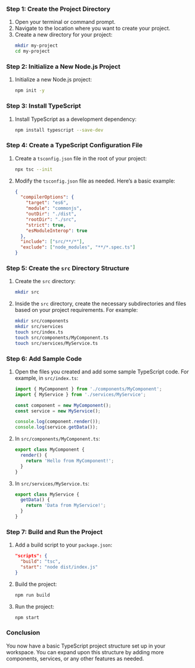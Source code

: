 ### Step 1: Create the Project Directory

1. Open your terminal or command prompt.
2. Navigate to the location where you want to create your project.
3. Create a new directory for your project:
   ```bash
   mkdir my-project
   cd my-project
   ```

### Step 2: Initialize a New Node.js Project

1. Initialize a new Node.js project:
   ```bash
   npm init -y
   ```

### Step 3: Install TypeScript

1. Install TypeScript as a development dependency:
   ```bash
   npm install typescript --save-dev
   ```

### Step 4: Create a TypeScript Configuration File

1. Create a `tsconfig.json` file in the root of your project:
   ```bash
   npx tsc --init
   ```

2. Modify the `tsconfig.json` file as needed. Here’s a basic example:
   ```json
   {
     "compilerOptions": {
       "target": "es6",
       "module": "commonjs",
       "outDir": "./dist",
       "rootDir": "./src",
       "strict": true,
       "esModuleInterop": true
     },
     "include": ["src/**/*"],
     "exclude": ["node_modules", "**/*.spec.ts"]
   }
   ```

### Step 5: Create the `src` Directory Structure

1. Create the `src` directory:
   ```bash
   mkdir src
   ```

2. Inside the `src` directory, create the necessary subdirectories and files based on your project requirements. For example:
   ```bash
   mkdir src/components
   mkdir src/services
   touch src/index.ts
   touch src/components/MyComponent.ts
   touch src/services/MyService.ts
   ```

### Step 6: Add Sample Code

1. Open the files you created and add some sample TypeScript code. For example, in `src/index.ts`:
   ```typescript
   import { MyComponent } from './components/MyComponent';
   import { MyService } from './services/MyService';

   const component = new MyComponent();
   const service = new MyService();

   console.log(component.render());
   console.log(service.getData());
   ```

2. In `src/components/MyComponent.ts`:
   ```typescript
   export class MyComponent {
     render() {
       return 'Hello from MyComponent!';
     }
   }
   ```

3. In `src/services/MyService.ts`:
   ```typescript
   export class MyService {
     getData() {
       return 'Data from MyService!';
     }
   }
   ```

### Step 7: Build and Run the Project

1. Add a build script to your `package.json`:
   ```json
   "scripts": {
     "build": "tsc",
     "start": "node dist/index.js"
   }
   ```

2. Build the project:
   ```bash
   npm run build
   ```

3. Run the project:
   ```bash
   npm start
   ```

### Conclusion

You now have a basic TypeScript project structure set up in your workspace. You can expand upon this structure by adding more components, services, or any other features as needed.